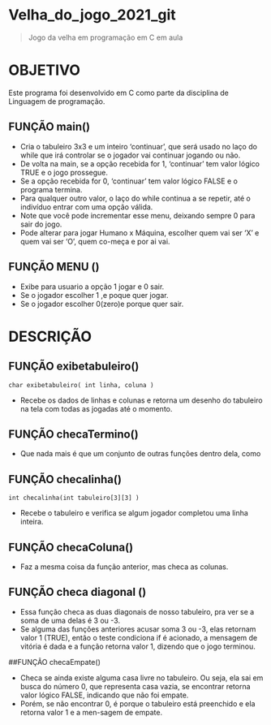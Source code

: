 # Velha_do_jogo_2021_git

> Jogo da velha em programação em C em aula

# OBJETIVO

Este programa foi desenvolvido em C como parte da disciplina de Linguagem de programação.

## FUNÇÃO main()

- Cria o tabuleiro 3x3 e um inteiro ‘continuar’, que será usado no laço do while que irá controlar se o jogador vai continuar jogando ou não.
- De volta na main, se a opção recebida for 1, ‘continuar’ tem valor lógico TRUE e o jogo prossegue.
- Se a opção recebida for 0, ‘continuar’ tem valor lógico FALSE e o programa termina. 
- Para qualquer outro valor, o laço do while continua a se repetir, até o indivíduo entrar com uma opção válida.
- Note que você pode incrementar esse menu, deixando sempre 0 para sair do jogo. 
- Pode alterar para jogar Humano x Máquina, escolher quem vai ser ‘X’ e quem vai ser ‘O’, quem co-meça e por ai vai.

##  FUNÇÃO MENU ()

- Exibe para usuario a opção  1 jogar e 0 sair.
- Se o jogador escolher 1 ,e poque quer jogar.
- Se o jogador escolher 0(zero)e porque quer sair.

# DESCRIÇÃO

## FUNÇÃO exibetabuleiro()

`char exibetabuleiro( int linha, coluna )`

- Recebe os dados de linhas e colunas e retorna um desenho do tabuleiro na tela com todas as jogadas até o momento.

## FUNÇÃO  checaTermino()

- Que nada mais é que um conjunto de outras funções dentro dela, como

## FUNÇÃO checalinha()

`int checalinha(int tabuleiro[3][3] )`

- Recebe o tabuleiro e verifica se algum jogador completou uma linha inteira.

## FUNÇÃO  checaColuna() 

-  Faz a mesma coisa da função anterior, mas checa as colunas.

## FUNÇÃO checa diagonal ()

- Essa função checa as duas diagonais de nosso tabuleiro, pra ver se a soma de uma delas é 3 ou -3.
-  Se alguma das funções anteriores acusar soma 3 ou -3, elas retornam valor 1 (TRUE), então o teste condiciona if é acionado, a mensagem de vitória é dada e a função retorna valor 1, dizendo que o jogo terminou.

##FUNÇÃO checaEmpate()

- Checa se ainda existe alguma casa livre no tabuleiro. Ou seja, ela sai em busca do número 0, que representa casa vazia, se encontrar retorna valor lógico FALSE, indicando que não foi empate.
-  Porém, se não encontrar 0, é porque o tabuleiro está preenchido e ela retorna valor 1 e a men-sagem de empate.












